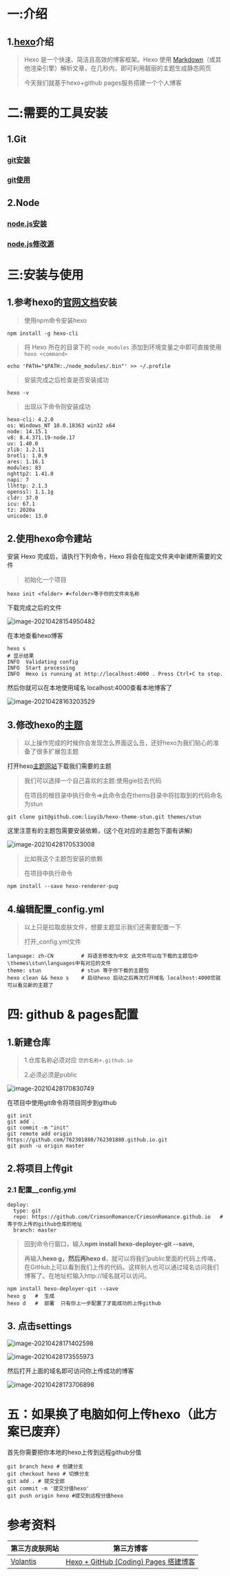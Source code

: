 #  一:介绍

## 1.[hexo](https://hexo.io/zh-cn/)介绍

> Hexo 是一个快速、简洁且高效的博客框架。Hexo 使用 [Markdown](http://daringfireball.net/projects/markdown/)（或其他渲染引擎）解析文章，在几秒内，即可利用靓丽的主题生成静态网页
>
> 今天我们就基于hexo+github pages服务搭建一个个人博客

#  二:需要的工具安装

## 1.Git

   ### [git安装](https://www.cnblogs.com/yaoliuyang/p/13359382.html)

### [git使用](https://www.cnblogs.com/yaoliuyang/p/13052292.html) 

## 2.Node

### [node.js安装](https://www.cnblogs.com/yaoliuyang/p/12652005.html)

### [node.js修改源](https://www.cnblogs.com/yaoliuyang/p/12689814.html)



# 三:安装与使用

##  1.参考hexo的[官网文档](https://hexo.io/zh-cn/docs/)安装

> 使用npm命令安装hexo

```shell
npm install -g hexo-cli 
```

> 将 Hexo 所在的目录下的 `node_modules` 添加到环境变量之中即可直接使用 `hexo <command>`

```shell
echo 'PATH="$PATH:./node_modules/.bin"' >> ~/.profile
```

> 安装完成之后检查是否安装成功

```shell
hexo -v
```

> 出现以下命令则安装成功

```shell
hexo-cli: 4.2.0
os: Windows_NT 10.0.18363 win32 x64
node: 14.15.1
v8: 8.4.371.19-node.17
uv: 1.40.0
zlib: 1.2.11
brotli: 1.0.9
ares: 1.16.1
modules: 83
nghttp2: 1.41.0
napi: 7
llhttp: 2.1.3
openssl: 1.1.1g
cldr: 37.0
icu: 67.1
tz: 2020a
unicode: 13.0

```

## 2.使用hexo命令建站

安装 Hexo 完成后，请执行下列命令，Hexo 将会在指定文件夹中新建所需要的文件

> 初始化一个项目

```shell
hexo init <folder> #<folder>等于你的文件夹名称
```

下载完成之后的文件

![image-20210428154950482](https://yaoliuyang-blog-images.oss-cn-beijing.aliyuncs.com/blogImages/image-20210428154950482.png)

在本地查看hexo博客

```shell
hexo s
# 显示结果
INFO  Validating config
INFO  Start processing
INFO  Hexo is running at http://localhost:4000 . Press Ctrl+C to stop.
```

然后你就可以在本地使用域名 localhost:4000查看本地博客了

![image-20210428163203529](https://yaoliuyang-blog-images.oss-cn-beijing.aliyuncs.com/blogImages/image-20210428163203529.png)

## 3.修改hexo的[主题](https://hexo.io/themes/)

> 以上操作完成的时候你会发现怎么界面这么丑，还好hexo为我们贴心的准备了很多扩展包主题

打开hexo[主题网站](https://hexo.io/themes/)下载我们需要的主题

> 我们可以选择一个自己喜欢的主题:使用gie拉去代码
>
> 在项目的根目录中执行命令=>此命令会在thems目录中将拉取到的代码命名为stun

```shell
git clone git@github.com:liuyib/hexo-theme-stun.git themes/stun
```

这里注意有的主题包需要安装依赖，(这个在对应的主题包下面有讲解)

![image-20210428170533008](https://yaoliuyang-blog-images.oss-cn-beijing.aliyuncs.com/blogImages/image-20210428170533008.png)

> 比如我这个主题包安装的依赖
>
> 在项目中执行命令

```shell
npm install --save hexo-renderer-pug
```



## 4.编辑配置_config.yml

> 以上只是拉取皮肤文件，想要主题显示我们还需要配置一下
>
> 打开_config.yml文件

```shell
language: zh-CN         # 将语言修改为中文 此文件可以在下载的主题包中\themes\stun\languages中有对应的文件
theme: stun             # stun 等于你下载的主题包
hexo clean && hexo s    # 启动hexo 启动之后再次打开域名 localhost:4000您就可以看见新的主题了
```

# 四: github & pages配置

## 1.新建仓库

> 1.仓库名称必须对应  `您的名称+.github.io`
>
> 2.必须必须是public

![image-20210428170830749](https://yaoliuyang-blog-images.oss-cn-beijing.aliyuncs.com/blogImages/image-20210428170830749.png)

在项目中使用git命令将项目同步到github

```shell
git init
git add .
git commit -m "init"
git remote add origin https://github.com/762301880/762301880.github.io.git
git push -u origin master
```

## 2.将项目上传git

### 2.1  配置__config.yml

```shell
deploy:
  type: git
  repo: https://github.com/CrimsonRomance/CrimsonRomance.github.io   #等于你上传的github仓库的地址
  branch: master
```



> 回到命令行窗口，输入**npm install hexo-deployer-git --save,**
>
> 再输入**hexo g，**然后再**hexo d**，就可以将我们public里面的代码上传咯，在GitHub上可以看到我们上传的代码。这样别人也可以通过域名访问我们博客了。在地址栏输入http://域名就可以访问。

```shell
npm install hexo-deployer-git --save
hexo g   #  生成
hexo d   #  部署  只有你上一步配置了才能成功的上传github
```





## 3. 点击settings

![image-20210428171402598](https://yaoliuyang-blog-images.oss-cn-beijing.aliyuncs.com/blogImages/image-20210428171402598.png)

![image-20210428173555973](https://yaoliuyang-blog-images.oss-cn-beijing.aliyuncs.com/blogImages/image-20210428173555973.png)



然后打开上面的域名即可访问你上传成功的博客

![image-20210428173706898](https://yaoliuyang-blog-images.oss-cn-beijing.aliyuncs.com/blogImages/image-20210428173706898.png)





# 五：如果换了电脑如何上传hexo（此方案已废弃）

首先你需要把你本地的hexo上传到远程github分值 

```shell
git branch hexo # 创建分支
git checkout hexo # 切换分支
git add . # 提交全部
git commit -m '提交分值hexo' 
git push origin hexo #提交到远程分值hexo
```

# 参考资料

| 第三方皮肤网站                                          | 第三方博客                                                   |
| ------------------------------------------------------- | ------------------------------------------------------------ |
| [Volantis](https://volantis.js.org/v5/getting-started/) | [Hexo + GitHub (Coding) Pages 搭建博客](https://github.com/HarleyWang93/blog/issues/1) |


